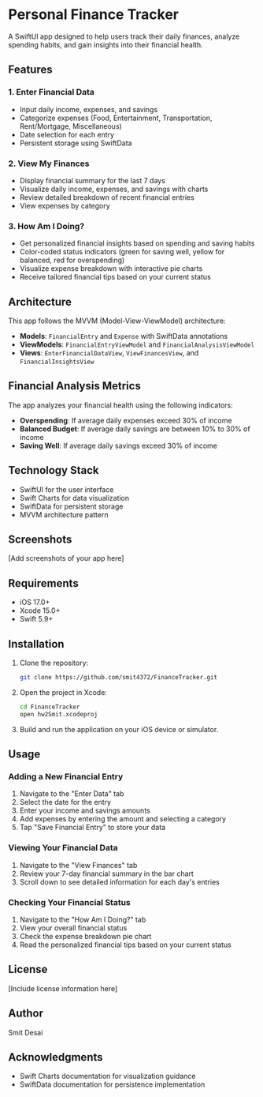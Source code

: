# Personal Finance Tracker

A SwiftUI app designed to help users track their daily finances, analyze spending habits, and gain insights into their financial health.

## Features

### 1. Enter Financial Data
- Input daily income, expenses, and savings
- Categorize expenses (Food, Entertainment, Transportation, Rent/Mortgage, Miscellaneous)
- Date selection for each entry
- Persistent storage using SwiftData

### 2. View My Finances
- Display financial summary for the last 7 days
- Visualize daily income, expenses, and savings with charts
- Review detailed breakdown of recent financial entries
- View expenses by category

### 3. How Am I Doing?
- Get personalized financial insights based on spending and saving habits
- Color-coded status indicators (green for saving well, yellow for balanced, red for overspending)
- Visualize expense breakdown with interactive pie charts
- Receive tailored financial tips based on your current status

## Architecture

This app follows the MVVM (Model-View-ViewModel) architecture:

- **Models**: `FinancialEntry` and `Expense` with SwiftData annotations
- **ViewModels**: `FinancialEntryViewModel` and `FinancialAnalysisViewModel`
- **Views**: `EnterFinancialDataView`, `ViewFinancesView`, and `FinancialInsightsView`

## Financial Analysis Metrics

The app analyzes your financial health using the following indicators:

- **Overspending**: If average daily expenses exceed 30% of income
- **Balanced Budget**: If average daily savings are between 10% to 30% of income
- **Saving Well**: If average daily savings exceed 30% of income

## Technology Stack

- SwiftUI for the user interface
- Swift Charts for data visualization
- SwiftData for persistent storage
- MVVM architecture pattern

## Screenshots

[Add screenshots of your app here]

## Requirements

- iOS 17.0+
- Xcode 15.0+
- Swift 5.9+

## Installation

1. Clone the repository:
   ```bash
   git clone https://github.com/smit4372/FinanceTracker.git
   ```

2. Open the project in Xcode:
   ```bash
   cd FinanceTracker
   open hw2Smit.xcodeproj
   ```

3. Build and run the application on your iOS device or simulator.

## Usage

### Adding a New Financial Entry

1. Navigate to the "Enter Data" tab
2. Select the date for the entry
3. Enter your income and savings amounts
4. Add expenses by entering the amount and selecting a category
5. Tap "Save Financial Entry" to store your data

### Viewing Your Financial Data

1. Navigate to the "View Finances" tab
2. Review your 7-day financial summary in the bar chart
3. Scroll down to see detailed information for each day's entries

### Checking Your Financial Status

1. Navigate to the "How Am I Doing?" tab
2. View your overall financial status
3. Check the expense breakdown pie chart
4. Read the personalized financial tips based on your current status

## License

[Include license information here]

## Author

Smit Desai

## Acknowledgments

- Swift Charts documentation for visualization guidance
- SwiftData documentation for persistence implementation